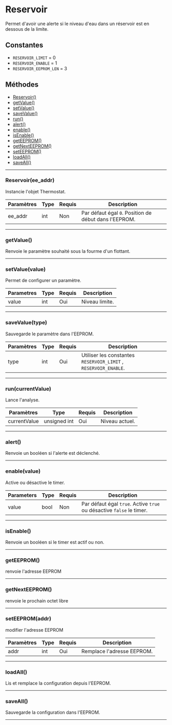 # Reservoir
Permet d'avoir une alerte si le niveau d'eau dans un réservoir est en dessous de la limite.

## Constantes
 * `RESERVOIR_LIMIT` = 0
 * `RESERVOIR_ENABLE` = 1
 * `RESERVOIR_EEPROM_LEN` = 3

## Méthodes
* [Reservoir()](#thermostatio_pin-ee_addr-invertedrelay)
* [getValue()](#getvaluetype)
* [setValue()](#setvaluetype-value)
* [saveValue()](#savevaluetype)
* [run()](#runcurrentvalue)
* [alert()](#alert)
* [enable()](#enablevalue)
* [isEnable()](#isenable)
* [getEEPROM()](#geteeprom)
* [getNextEEPROM()](#getnexteeprom)
* [setEEPROM()](#seteepromaddr)
* [loadAll()](#loadall)
* [saveAll()](#saveall)

-------------

### Reservoir(ee_addr)
Instancie l'objet Thermostat.

Paramètres	  | Type | Requis | Description
------------- | ---- | ------ | -----------
ee_addr	      | int  | Non	  | Par défaut égal `0`. Position de début dans l'EEPROM.


-------------

### getValue()
Renvoie le paramètre souhaité sous la fourme d'un flottant.


-------------

### setValue(value)
Permet de configurer un paramètre.

Parametres | Type  | Requis | Description
---------- | ----- | ------ | -----------
value  	   | int   | Oui	| Niveau limite.


-------------

### saveValue(type)
Sauvegarde le paramètre dans l'EEPROM.

Paramètres | Type | Requis | Description
---------- | ---- | ------ | -----------
type	   | int  | Oui	   | Utiliser les constantes `RESERVOIR_LIMIT` , `RESERVOIR_ENABLE`.


-------------

### run(currentValue)
Lance l'analyse.

Paramètres	 | Type			| Requis | Description
------------ | ------------ | ------ | -----------
currentValue | unsigned int | Oui	  | Niveau actuel.


-------------

### alert()
Renvoie un booléen si l'alerte est déclenché.


-------------

### enable(value)
Active ou désactive le timer.

Parameters	  | Type | Requis | Description
------------- | ---- | ------ | -----------
value		  | bool | Non	  | Par défaut égal `true`. Active `true` ou désactive `false` le timer.


-------------

### isEnable()
Renvoie un booléen si le timer est actif ou non.


-------------

### getEEPROM()
renvoie l'adresse EEPROM


-------------

### getNextEEPROM()
renvoie le prochain octet libre


-------------

### setEEPROM(addr)
modifier l'adresse EEPROM

Paramètres	  | Type | Requis | Description
------------- | ---- | ------ | -----------
addr		  | int  | Oui	  | Remplace l'adresse EEPROM.


-------------

### loadAll()
Lis et remplace la configuration depuis l'EEPROM.

-------------

### saveAll()
Sauvegarde la configuration dans l'EEPROM.


-------------
